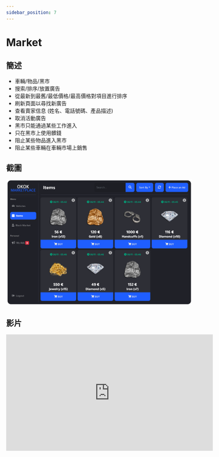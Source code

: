 ```yaml
---
sidebar_position: 7
---
```


# Market

## 簡述

- 車輛/物品/黑市
- 搜索/排序/放置廣告
- 從最新到最舊/最低價格/最高價格對項目進行排序
- 刷新頁面以尋找新廣告
- 查看賣家信息 (姓名、電話號碼、產品描述)
- 取消活動廣告
- 黑市只能通過某些工作進入
- 只在黑市上使用髒錢
- 阻止某些物品進入黑市
- 阻止某些車輛在車輛市場上銷售

## 截圖

![Market](img/Market.png)

## 影片

<iframe width="560" height="315" src="https://www.youtube.com/embed/zUW5zi3LvWY" title="YouTube video player" frameborder="0" allow="accelerometer; autoplay; clipboard-write; encrypted-media; gyroscope; picture-in-picture" allowfullscreen></iframe>